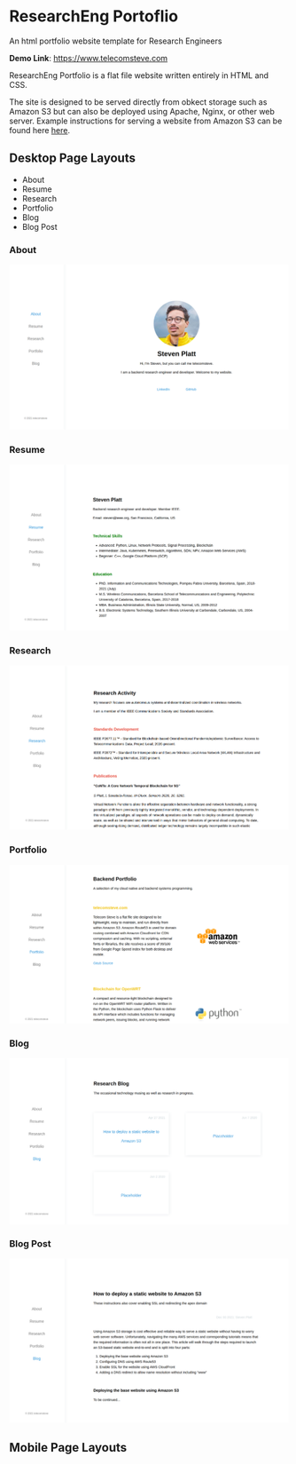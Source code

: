 # ResearchEng Portoflio
An html portfolio website template for Research Engineers 

**Demo Link**: https://www.telecomsteve.com

ResearchEng Portfolio is a flat file website written entirely in HTML and CSS. 

The site is designed to be served directly from obkect storage such as Amazon S3 but can also be deployed using Apache, Nginx, or other web server. Example instructions for serving a website from Amazon S3 can be found here [here](https://medium.com/@kyle.galbraith/how-to-host-a-website-on-s3-without-getting-lost-in-the-sea-e2b82aa6cd38).

## Desktop Page Layouts

- About
- Resume
- Research
- Portfolio
- Blog
- Blog Post

### About

![ResearchEng preview](/img/screenshots/about_page.png)


### Resume

![ResearchEng preview](/img/screenshots/resume_page.png)

### Research

![ResearchEng preview](/img/screenshots/research_page.png)

### Portfolio

![ResearchEng preview](/img/screenshots/portfolio_page.png)

### Blog

![ResearchEng preview](/img/screenshots/blog_page.png)

### Blog Post

![ResearchEng preview](/img/screenshots/blog_post_page.png)

## Mobile Page Layouts

